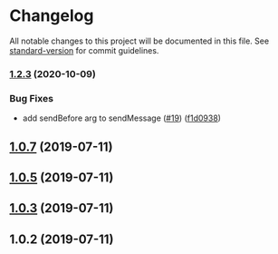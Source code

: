 # Changelog

All notable changes to this project will be documented in this file. See [standard-version](https://github.com/conventional-changelog/standard-version) for commit guidelines.

### [1.2.3](https://github.com/ben-pr-p/numbers-client/compare/v1.2.2...v1.2.3) (2020-10-09)


### Bug Fixes

* add sendBefore arg to sendMessage ([#19](https://github.com/ben-pr-p/numbers-client/issues/19)) ([f1d0938](https://github.com/ben-pr-p/numbers-client/commit/f1d0938263ebfb6d8235ef89fe36c62d72a27f65))

<a name="1.0.7"></a>
## [1.0.7](https://github.com/ben-pr-p/numbers-client/compare/v1.0.5...v1.0.7) (2019-07-11)



<a name="1.0.5"></a>
## [1.0.5](https://github.com/ben-pr-p/numbers-client/compare/v1.0.3...v1.0.5) (2019-07-11)



<a name="1.0.3"></a>
## [1.0.3](https://github.com/ben-pr-p/numbers-client/compare/v1.0.2...v1.0.3) (2019-07-11)



<a name="1.0.2"></a>
## 1.0.2 (2019-07-11)

